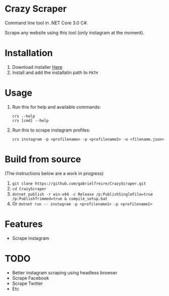 # Crazy Scraper

Command line tool in .NET Core 3.0 C#.

Scrape any website using this tool (only instagram at the moment).

# Installation
1. Download installer [Here](https://stephencabral.com/wp-content/uploads/2011/08/coming-soon.jpg)
2. Install and add the installatin path to `PATH`
# Usage
1. Run this for help and available commands:
    ```
    crs --help
    crs [cmd] --help
    ```
2. Run this to scrape instagram profiles:
    ```
    crs instagram -p <profilename> -p <profilename2> -o <filename.json>
    ```

# Build from source
(The instructions below are a work in progress)
1. `git clone https://github.com/gabrielfreire/CrazyScraper.git`
2. `cd CrazyScraper`
3. `dotnet publish -r win-x64 -c Release /p:PublishSingleFile=true /p:PublishTrimmed=true & compile_setup.bat`
4. Or `dotnet run -- instagram -p <profilename1> -p <profilename2>`
# Features
 - Scrape instagram

# TODO
- Better instagram scraping using headless browser
- Scrape Facebook
- Scrape Twitter
- Etc